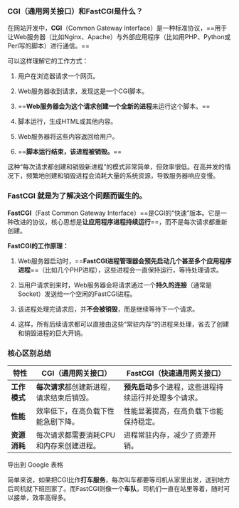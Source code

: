 

### CGI（通用网关接口）和FastCGI是什么？

在网站开发中，**CGI**（Common Gateway Interface）是一种标准协议，==用于让Web服务器（比如Nginx、Apache）与外部应用程序（比如用PHP、Python或Perl写的脚本）进行通信。==

可以这样理解它的工作方式：

1. 用户在浏览器请求一个网页。
    
2. Web服务器收到请求，发现这是一个CGI脚本。
    
3. ==**Web服务器会为这个请求创建一个全新的进程**来运行这个脚本。==
    
4. 脚本运行，生成HTML或其他内容。
    
5. Web服务器将这些内容返回给用户。
    
6. ==**脚本运行结束，该进程被销毁。**==
    

这种“每次请求都创建和销毁新进程”的模式非常简单，但效率很低。在高并发的情况下，频繁地创建和销毁进程会消耗大量的系统资源，导致服务器响应变慢。


### **FastCGI** 就是为了解决这个问题而诞生的。

**FastCGI**（Fast Common Gateway Interface）==是CGI的“快速”版本。它是一种改进的协议，核心思想是**让应用程序进程持续运行**==，而不是每次请求都重新创建。

**FastCGI的工作原理：**

1. Web服务器启动时，==**FastCGI进程管理器会预先启动几个甚至多个应用程序进程**==（比如几个PHP进程），这些进程会一直保持运行，等待处理请求。
    
2. 当用户请求到来时，Web服务器会将请求通过一个**持久的连接**（通常是Socket）发送给一个空闲的FastCGI进程。
    
3. 该进程处理完请求后，并**不会被销毁**，而是继续等待下一个请求。
    
4. 这样，所有后续请求都可以直接由这些“常驻内存”的进程来处理，省去了创建和销毁进程的巨大开销。
    

### 核心区别总结

|特性|**CGI**（通用网关接口）|**FastCGI**（快速通用网关接口）|
|---|---|---|
|**工作模式**|**每次请求**都创建新进程，请求结束后销毁。|**预先启动**多个进程，这些进程持续运行并处理多个请求。|
|**性能**|效率低下，在高负载下性能急剧下降。|性能显著提高，在高负载下也能保持稳定。|
|**资源消耗**|每次请求都需要消耗CPU和内存来创建进程。|进程常驻内存，减少了资源开销。|

导出到 Google 表格

简单来说，如果把CGI比作**打车服务**，每次叫车都要等司机从家里出发，送到地方后司机就下班回家了。而FastCGI则像一个**车队**，司机们一直在站里等着，随时可以接单，效率高得多。